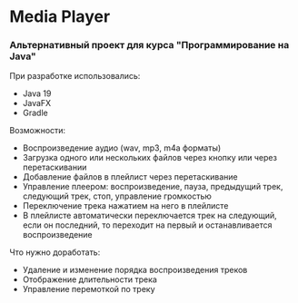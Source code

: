 # Media Player

### Альтернативный проект для курса "Программирование на Java"

При разработке использовались:
- Java 19
- JavaFX
- Gradle

Возможности:
- Воспроизведение аудио (wav, mp3, m4a форматы)
- Загрузка одного или нескольких файлов через кнопку или через перетаскивании
- Добавление файлов в плейлист через перетаскивание
- Управление плеером: воспроизведение, пауза, предыдущий трек, следующий трек, стоп, управление громкостью
- Переключение трека нажатием на него в плейлисте
- В плейлисте автоматически переключается трек на следующий, если он последний, то переходит на первый и останавливается воспроизведение

Что нужно доработать:
- Удаление и изменение порядка воспроизведения треков
- Отображение длительности трека
- Управление перемоткой по треку
